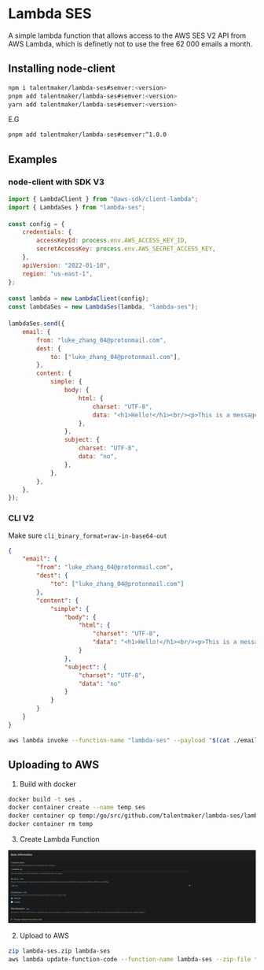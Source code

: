 # Lambda SES

A simple lambda function that allows access to the AWS SES V2 API from AWS Lambda, which is definetly not to use the free 62 000 emails a month.

## Installing node-client

```sh
npm i talentmaker/lambda-ses#semver:<version>
pnpm add talentmaker/lambda-ses#semver:<version>
yarn add talentmaker/lambda-ses#semver:<version>
```

E.G

```sh
pnpm add talentmaker/lambda-ses#semver:^1.0.0
```

## Examples

### node-client with SDK V3

```js
import { LambdaClient } from "@aws-sdk/client-lambda";
import { LambdaSes } from "lambda-ses";

const config = {
    credentials: {
        accessKeyId: process.env.AWS_ACCESS_KEY_ID,
        secretAccessKey: process.env.AWS_SECRET_ACCESS_KEY,
    },
    apiVersion: "2022-01-10",
    region: "us-east-1",
};

const lambda = new LambdaClient(config);
const lambdaSes = new LambdaSes(lambda, "lambda-ses");

lambdaSes.send({
    email: {
        from: "luke_zhang_04@protonmail.com",
        dest: {
            to: ["luke_zhang_04@protonmail.com"],
        },
        content: {
            simple: {
                body: {
                    html: {
                        charset: "UTF-8",
                        data: "<h1>Hello!</h1><br/><p>This is a message</p>",
                    },
                },
                subject: {
                    charset: "UTF-8",
                    data: "no",
                },
            },
        },
    },
});
```

### CLI V2

Make sure `cli_binary_format=raw-in-base64-out`

```json
{
    "email": {
        "from": "luke_zhang_04@protonmail.com",
        "dest": {
            "to": ["luke_zhang_04@protonmail.com"]
        },
        "content": {
            "simple": {
                "body": {
                    "html": {
                        "charset": "UTF-8",
                        "data": "<h1>Hello!</h1><br/><p>This is a message</p>"
                    }
                },
                "subject": {
                    "charset": "UTF-8",
                    "data": "no"
                }
            }
        }
    }
}
```

```bash
aws lambda invoke --function-name "lambda-ses" --payload "$(cat ./email.json)" /dev/stdout
```

## Uploading to AWS

1. Build with docker

```sh
docker build -t ses .
docker container create --name temp ses
docker container cp temp:/go/src/github.com/talentmaker/lambda-ses/lambda-ses .
docker container rm temp
```

3. Create Lambda Function

![Lambda Config](./media/lambda-config.png)

2. Upload to AWS

```sh
zip lambda-ses.zip lambda-ses
aws lambda update-function-code --function-name lambda-ses --zip-file fileb://lambda-ses.zip
```
